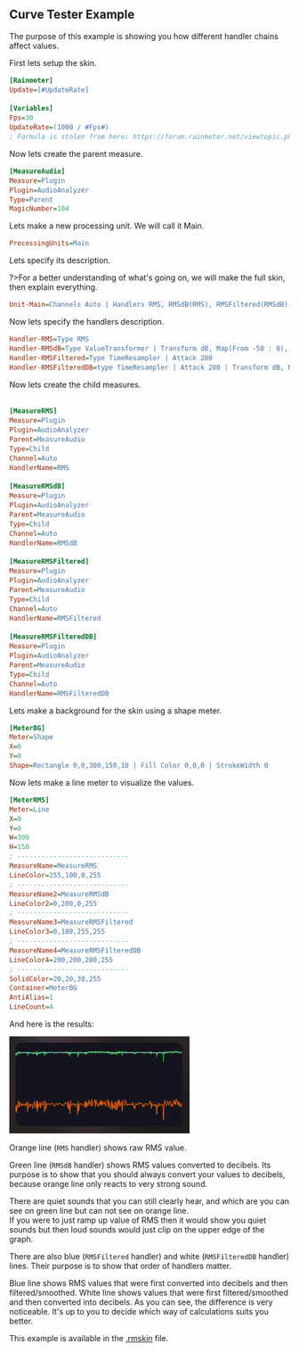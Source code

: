 ## Curve Tester Example

The purpose of this example is showing you how different handler chains affect values.

First lets setup the skin.

```ini
[Rainmeter]
Update=[#UpdateRate]

[Variables]
Fps=30
UpdateRate=(1000 / #Fps#)
; Formula is stolen from here: https://forum.rainmeter.net/viewtopic.php?t=26831#p140108
```

Now lets create the parent measure.

```ini
[MeasureAudio]
Measure=Plugin
Plugin=AudioAnalyzer
Type=Parent
MagicNumber=104
```

Lets make a new processing unit. We will call it Main.

```ini
ProcessingUnits=Main
```

Lets specify its description.

?>For a better understanding of what's going on, we will make the full skin, then explain everything.

```ini
Unit-Main=Channels Auto | Handlers RMS, RMSdB(RMS), RMSFiltered(RMSdB), RMSFilteredDB(RMS) | Filter None
```

Now lets specify the handlers description.

```ini
Handler-RMS=Type RMS
Handler-RMSdB=Type ValueTransformer | Transform dB, Map(From -50 : 0), Clamp
Handler-RMSFiltered=Type TimeResampler | Attack 200
Handler-RMSFilteredDB=type TimeResampler | Attack 200 | Transform dB, Map(From -50 : 0), Clamp
```

Now lets create the child measures.<br/>

```ini

[MeasureRMS]
Measure=Plugin
Plugin=AudioAnalyzer
Parent=MeasureAudio
Type=Child
Channel=Auto
HandlerName=RMS

[MeasureRMSdB]
Measure=Plugin
Plugin=AudioAnalyzer
Parent=MeasureAudio
Type=Child
Channel=Auto
HandlerName=RMSdB

[MeasureRMSFiltered]
Measure=Plugin
Plugin=AudioAnalyzer
Parent=MeasureAudio
Type=Child
Channel=Auto
HandlerName=RMSFiltered

[MeasureRMSFilteredDB]
Measure=Plugin
Plugin=AudioAnalyzer
Parent=MeasureAudio
Type=Child
Channel=Auto
HandlerName=RMSFilteredDB
```

Lets make a background for the skin using a shape meter.

```ini
[MeterBG]
Meter=Shape
X=0
Y=0
Shape=Rectangle 0,0,300,150,10 | Fill Color 0,0,0 | StrokeWidth 0
```

Now lets make a line meter to visualize the values.

```ini
[MeterRMS]
Meter=Line
X=0
Y=0
W=300
H=150
; ----------------------------
MeasureName=MeasureRMS
LineColor=255,100,0,255
; ----------------------------
MeasureName2=MeasureRMSdB
LineColor2=0,200,0,255
; ----------------------------
MeasureName3=MeasureRMSFiltered
LineColor3=0,180,255,255
; ----------------------------
MeasureName4=MeasureRMSFilteredDB
LineColor4=200,200,200,255
; ----------------------------
SolidColor=20,20,30,255
Container=MeterBG
AntiAlias=1
LineCount=4
```

And here is the results:

<img src="docs\usage-examples\examples\curve-tester.png" title="Curve tester" />

Orange line (`RMS` handler) shows raw RMS value.

Green line (`RMSdB` handler) shows RMS values converted to decibels. Its purpose is to show that you should always convert your values to decibels, because orange line only reacts to very strong sound.

There are quiet sounds that you can still clearly hear, and which are you can see on green line but can not see on orange line.<br/>
If you were to just ramp up value of RMS then it would show you quiet sounds but then loud sounds would just clip on the upper edge of the graph.

There are also blue (`RMSFiltered` handler) and white (`RMSFilteredDB` handler) lines. Their purpose is to show that order of handlers matter.

Blue line shows RMS values that were first converted into decibels and then filtered/smoothed. White line shows values that were first filtered/smoothed and then converted into decibels. As you can see, the difference is very noticeable. It's up to you to decide which way of calculations suits you better.

This example is available in the [.rmskin]() file.
